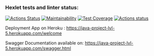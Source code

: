 ### Hexlet tests and linter status:
[![Actions Status](https://github.com/wtffka/java-project-lvl5/workflows/hexlet-check/badge.svg)](https://github.com/wtffka/java-project-lvl5/actions)
[![Maintainability](https://api.codeclimate.com/v1/badges/326c0bf1a55abd6834a8/maintainability)](https://codeclimate.com/github/wtffka/java-project-lvl5/maintainability)
[![Test Coverage](https://api.codeclimate.com/v1/badges/326c0bf1a55abd6834a8/test_coverage)](https://codeclimate.com/github/wtffka/java-project-lvl5/test_coverage)
[![Actions status](https://github.com/wtffka/java-project-lvl5/workflows/Java%20CI/badge.svg)](https://github.com/wtffka/java-project-lvl5/actions)


Deployment App on Heroku : https://java-project-lvl-5.herokuapp.com/welcome

Swagger Documentation available on: https://java-project-lvl-5.herokuapp.com/swagger.html